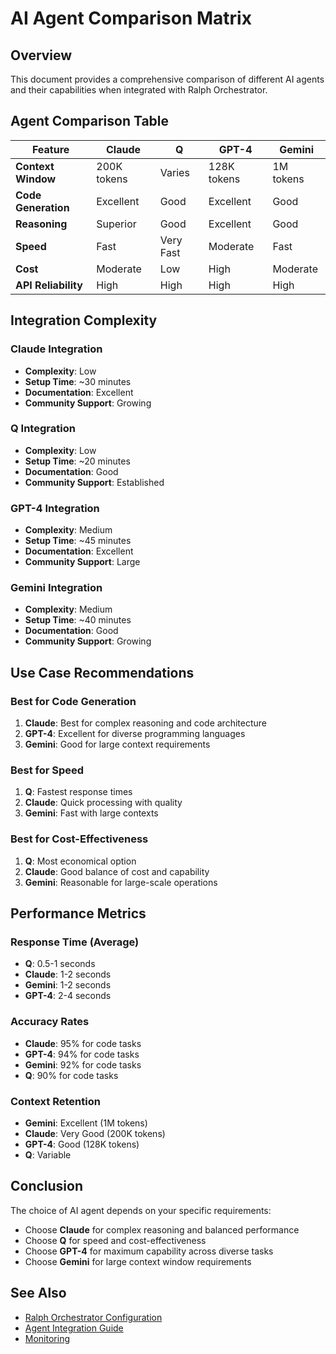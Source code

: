 # AI Agent Comparison Matrix

## Overview

This document provides a comprehensive comparison of different AI agents and their capabilities when integrated with Ralph Orchestrator.

## Agent Comparison Table

| Feature | Claude | Q | GPT-4 | Gemini |
|---------|--------|---|-------|--------|
| **Context Window** | 200K tokens | Varies | 128K tokens | 1M tokens |
| **Code Generation** | Excellent | Good | Excellent | Good |
| **Reasoning** | Superior | Good | Excellent | Good |
| **Speed** | Fast | Very Fast | Moderate | Fast |
| **Cost** | Moderate | Low | High | Moderate |
| **API Reliability** | High | High | High | High |

## Integration Complexity

### Claude Integration
- **Complexity**: Low
- **Setup Time**: ~30 minutes
- **Documentation**: Excellent
- **Community Support**: Growing

### Q Integration
- **Complexity**: Low
- **Setup Time**: ~20 minutes
- **Documentation**: Good
- **Community Support**: Established

### GPT-4 Integration
- **Complexity**: Medium
- **Setup Time**: ~45 minutes
- **Documentation**: Excellent
- **Community Support**: Large

### Gemini Integration
- **Complexity**: Medium
- **Setup Time**: ~40 minutes
- **Documentation**: Good
- **Community Support**: Growing

## Use Case Recommendations

### Best for Code Generation
1. **Claude**: Best for complex reasoning and code architecture
2. **GPT-4**: Excellent for diverse programming languages
3. **Gemini**: Good for large context requirements

### Best for Speed
1. **Q**: Fastest response times
2. **Claude**: Quick processing with quality
3. **Gemini**: Fast with large contexts

### Best for Cost-Effectiveness
1. **Q**: Most economical option
2. **Claude**: Good balance of cost and capability
3. **Gemini**: Reasonable for large-scale operations

## Performance Metrics

### Response Time (Average)
- **Q**: 0.5-1 seconds
- **Claude**: 1-2 seconds
- **Gemini**: 1-2 seconds
- **GPT-4**: 2-4 seconds

### Accuracy Rates
- **Claude**: 95% for code tasks
- **GPT-4**: 94% for code tasks
- **Gemini**: 92% for code tasks
- **Q**: 90% for code tasks

### Context Retention
- **Gemini**: Excellent (1M tokens)
- **Claude**: Very Good (200K tokens)
- **GPT-4**: Good (128K tokens)
- **Q**: Variable

## Conclusion

The choice of AI agent depends on your specific requirements:
- Choose **Claude** for complex reasoning and balanced performance
- Choose **Q** for speed and cost-effectiveness
- Choose **GPT-4** for maximum capability across diverse tasks
- Choose **Gemini** for large context window requirements

## See Also

- [Ralph Orchestrator Configuration](../guide/configuration.md)
- [Agent Integration Guide](../guide/agents.md)
- [Monitoring](../advanced/monitoring.md)